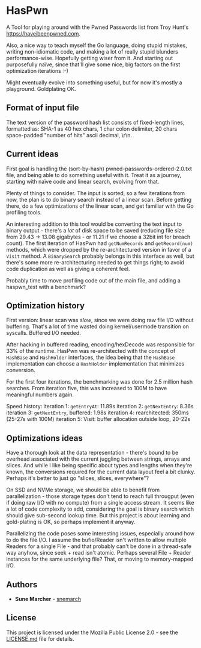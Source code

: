 # HasPwn

A Tool for playing around with the Pwned Passwords list from Troy Hunt's https://haveibeenpwned.com.

Also, a nice way to teach myself the Go language, doing stupid mistakes, writing non-idiomatic code, and
making a lot of really stupid blunders performance-wise. Hopefully getting wiser from it. And starting out
purposefully naïve, since that'll give some nice, big factors on the first optimization iterations :-)

Might eventually evolve into something useful, but for now it's mostly a playground. Goldplating OK.

## Format of input file

The text version of the password hash list consists of fixed-length lines, formatted as:
SHA-1 as 40 hex chars, 1 char colon delimiter, 20 chars space-padded "number of hits" ascii decimal, \r\n.

## Current ideas

First goal is handling the (sort-by-hash) pwned-passwords-ordered-2.0.txt file, and being able to do something
useful with it. Treat it as a journey, starting with naïve code and linear search, evolving from that.

Plenty of things to consider. The input is sorted, so a few iterations from now, the plan is to do binary
search instead of a linear scan. Before getting there, do a few optimizations of the linear scan, and get
familiar with the Go profiling tools.

An interesting addition to this tool would be converting the text input to binary output - there's a *lot* of
disk space to be saved (reducing file size from 29.43 -> 13.08 gigabytes - or 11.21 if we choose a 32bit int
for breach count). The first iteration of HasPwn had `getNumRecords` and `getRecord(num)` methods, which were
dropped by the re-architectured version in favor of a `Visit` method. A `BinarySearch` probably belongs in
this interface as well, but there's some more re-architecturing needed to get things right; to avoid code
duplication as well as giving a coherent feel.

Probably time to move profiling code out of the main file, and adding a haspwn_test with a benchmark?

## Optimization history

First version: linear scan was *slow*, since we were doing raw file I/O without buffering. That's a lot of
time wasted doing kernel/usermode transition on syscalls. Buffered I/O needed.

After hacking in buffered reading, encoding/hexDecode was responsible for 33% of the runtime. HasPwn was
re-architected with the concept of `HashBase` and `HashHolder` interfaces, the idea being that the `HashBase`
implementation can choose a `HashHolder` implementation that minimizes conversion.

For the first four iterations, the benchmarking was done for 2.5 million hash searches. From iteration five,
this was increased to 100M to have meaningful numbers again.

Speed history:
    iteration 1: `getEntryAt`: 11.89s
    iteration 2: `getNextEntry`: 8.36s
    iteration 3: `getNextEntry`, buffered: 1.98s
    iteration 4: rearchitected: 350ms (25-27s with 100M)
    iteration 5: Visit: buffer allocation outside loop, 20-22s

## Optimizations ideas

Have a thorough look at the data representation - there's bound to be overhead associated with the current
juggling between strings, arrays and slices. And while I like being specific about types and lengths when
they're known, the conversions required for the current data layout feel a bit clunky. Perhaps it's better to
just go "slices, slices, everywhere"?

On SSD and NVMe storage, we should be able to benefit from parallelization - those storage types don't tend to
reach full througput (even if doing raw I/O with no compute) from a single access stream. It seems like a lot
of code complexity to add, considering the goal is binary search which should give sub-second lookup time.
But this project is about learning and gold-plating is OK, so perhaps implement it anyway.

Parallelizing the code poses some interesting issues, especially around how to do the file I/O. I assume the
bufio/Reader isn't written to allow multiple Readers for a single File - and that probably can't be done in a
thread-safe way anyhow, since seek + read isn't atomic. Perhaps several File + Reader instances for the same
underlying file? That, or moving to memory-mapped I/O.

## Authors

* **Sune Marcher** - [snemarch](https://github.com/snemarch)

## License

This project is licensed under the Mozilla Public License 2.0 - see the [LICENSE.md](LICENSE.md) file for details.
